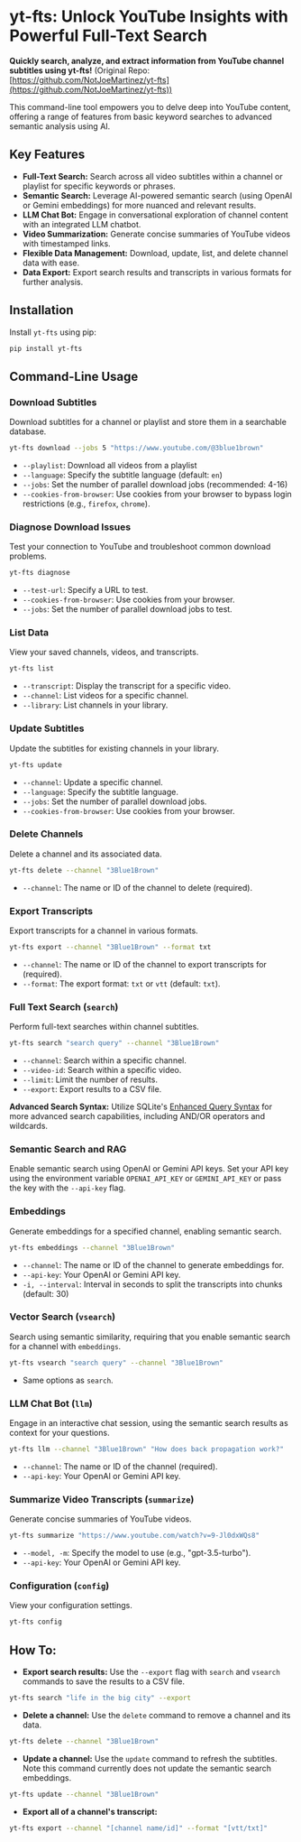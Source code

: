 # yt-fts: Unlock YouTube Insights with Powerful Full-Text Search

**Quickly search, analyze, and extract information from YouTube channel subtitles using yt-fts!**  (Original Repo: [https://github.com/NotJoeMartinez/yt-fts](https://github.com/NotJoeMartinez/yt-fts))

This command-line tool empowers you to delve deep into YouTube content, offering a range of features from basic keyword searches to advanced semantic analysis using AI.

## Key Features

*   **Full-Text Search:**  Search across all video subtitles within a channel or playlist for specific keywords or phrases.
*   **Semantic Search:**  Leverage AI-powered semantic search (using OpenAI or Gemini embeddings) for more nuanced and relevant results.
*   **LLM Chat Bot:**  Engage in conversational exploration of channel content with an integrated LLM chatbot.
*   **Video Summarization:** Generate concise summaries of YouTube videos with timestamped links.
*   **Flexible Data Management:** Download, update, list, and delete channel data with ease.
*   **Data Export:**  Export search results and transcripts in various formats for further analysis.

## Installation

Install `yt-fts` using pip:

```bash
pip install yt-fts
```

## Command-Line Usage

### Download Subtitles

Download subtitles for a channel or playlist and store them in a searchable database.

```bash
yt-fts download --jobs 5 "https://www.youtube.com/@3blue1brown"
```

*   `--playlist`:  Download all videos from a playlist
*   `--language`:  Specify the subtitle language (default: `en`)
*   `--jobs`:  Set the number of parallel download jobs (recommended: 4-16)
*   `--cookies-from-browser`: Use cookies from your browser to bypass login restrictions (e.g., `firefox`, `chrome`).

### Diagnose Download Issues

Test your connection to YouTube and troubleshoot common download problems.

```bash
yt-fts diagnose
```

*   `--test-url`:  Specify a URL to test.
*   `--cookies-from-browser`: Use cookies from your browser.
*   `--jobs`: Set the number of parallel download jobs to test.

### List Data

View your saved channels, videos, and transcripts.

```bash
yt-fts list
```

*   `--transcript`: Display the transcript for a specific video.
*   `--channel`: List videos for a specific channel.
*   `--library`: List channels in your library.

### Update Subtitles

Update the subtitles for existing channels in your library.

```bash
yt-fts update
```

*   `--channel`:  Update a specific channel.
*   `--language`:  Specify the subtitle language.
*   `--jobs`: Set the number of parallel download jobs.
*   `--cookies-from-browser`: Use cookies from your browser.

### Delete Channels

Delete a channel and its associated data.

```bash
yt-fts delete --channel "3Blue1Brown"
```

*   `--channel`:  The name or ID of the channel to delete (required).

### Export Transcripts

Export transcripts for a channel in various formats.

```bash
yt-fts export --channel "3Blue1Brown" --format txt
```

*   `--channel`:  The name or ID of the channel to export transcripts for (required).
*   `--format`:  The export format: `txt` or `vtt` (default: `txt`).

### Full Text Search (`search`)

Perform full-text searches within channel subtitles.

```bash
yt-fts search "search query" --channel "3Blue1Brown"
```

*   `--channel`: Search within a specific channel.
*   `--video-id`: Search within a specific video.
*   `--limit`: Limit the number of results.
*   `--export`: Export results to a CSV file.

**Advanced Search Syntax:** Utilize SQLite's [Enhanced Query Syntax](https://www.sqlite.org/fts3.html#full_text_index_queries) for more advanced search capabilities, including AND/OR operators and wildcards.

### Semantic Search and RAG

Enable semantic search using OpenAI or Gemini API keys. Set your API key using the environment variable `OPENAI_API_KEY` or `GEMINI_API_KEY` or pass the key with the `--api-key` flag.

### Embeddings

Generate embeddings for a specified channel, enabling semantic search.

```bash
yt-fts embeddings --channel "3Blue1Brown"
```

*   `--channel`:  The name or ID of the channel to generate embeddings for.
*   `--api-key`:  Your OpenAI or Gemini API key.
*   `-i, --interval`: Interval in seconds to split the transcripts into chunks (default: 30)

### Vector Search (`vsearch`)

Search using semantic similarity, requiring that you enable semantic search for a channel with `embeddings`.

```bash
yt-fts vsearch "search query" --channel "3Blue1Brown"
```

*   Same options as `search`.

### LLM Chat Bot (`llm`)

Engage in an interactive chat session, using the semantic search results as context for your questions.

```bash
yt-fts llm --channel "3Blue1Brown" "How does back propagation work?"
```

*   `--channel`:  The name or ID of the channel (required).
*   `--api-key`: Your OpenAI or Gemini API key.

### Summarize Video Transcripts (`summarize`)

Generate concise summaries of YouTube videos.

```bash
yt-fts summarize "https://www.youtube.com/watch?v=9-Jl0dxWQs8"
```

*   `--model, -m`:  Specify the model to use (e.g., "gpt-3.5-turbo").
*   `--api-key`: Your OpenAI or Gemini API key.

### Configuration (`config`)

View your configuration settings.

```bash
yt-fts config
```
## How To:

*   **Export search results:** Use the `--export` flag with `search` and `vsearch` commands to save the results to a CSV file.

```bash
yt-fts search "life in the big city" --export
```

*   **Delete a channel:** Use the `delete` command to remove a channel and its data.

```bash
yt-fts delete --channel "3Blue1Brown"
```

*   **Update a channel:**  Use the `update` command to refresh the subtitles.  Note this command currently does not update the semantic search embeddings.

```bash
yt-fts update --channel "3Blue1Brown"
```

*   **Export all of a channel's transcript:**

```bash
yt-fts export --channel "[channel name/id]" --format "[vtt/txt]"